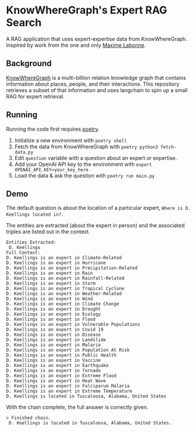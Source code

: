 # KnowWhereGraph's Expert RAG Search

A RAG application that uses expert-expertise data from KnowWhereGraph. Inspired by work from the one and only [Maxime Labonne](https://github.com/mlabonne).

## Background

[KnowWhereGraph](knowwheregraph.org) is a multi-billion relation knowledge graph that contains information about places, people, and their interactions. This repository retrieves a subset of that information and uses langchain to spin up a small RAG for expert retrieval.

## Running

Running the code first requires [poetry](https://python-poetry.org/docs/).

1. Initialize a new environment with `poetry shell`
1. Fetch the data from KnowWhereGraph with `poetry python3 fetch-data.py`
1. Edit `question` variable with a question about an expert or expertise.
1. Add your OpenAI API key to the environment with `export OPENAI_API_KEY=your_key_here`
1. Load the data & ask the question with `poetry run main.py`

## Demo

The default question is about the location of a particular expert, `Where is D. Keellings located in?`.

The entities are extracted (about the expert in person) and the associated triples are listed out in the context.

```commandline
Entities Extracted:
 D. Keellings
Full Context:
D. Keellings is an expert in Climate-Related
D. Keellings is an expert in Hurricane
D. Keellings is an expert in Precipitation-Related
D. Keellings is an expert in Rain
D. Keellings is an expert in Rainfall-Related
D. Keellings is an expert in Storm
D. Keellings is an expert in Tropical Cyclone
D. Keellings is an expert in Weather-Related
D. Keellings is an expert in Wind
D. Keellings is an expert in Climate Change
D. Keellings is an expert in Drought
D. Keellings is an expert in Ecology
D. Keellings is an expert in Flood
D. Keellings is an expert in Vulnerable Populations
D. Keellings is an expert in Covid 19
D. Keellings is an expert in Disease
D. Keellings is an expert in Landslide
D. Keellings is an expert in Malaria
D. Keellings is an expert in Population At Risk
D. Keellings is an expert in Public Health
D. Keellings is an expert in Vaccine
D. Keellings is an expert in Earthquake
D. Keellings is an expert in Tornado
D. Keellings is an expert in Extreme Flood
D. Keellings is an expert in Heat Wave
D. Keellings is an expert in Falciparum Malaria
D. Keellings is an expert in Extreme Temperature
D. Keellings is located in Tuscaloosa, Alabama, United States
```

With the chain complete, the full answer is correctly given.
```commandline
> Finished chain.
 D. Keellings is located in Tuscaloosa, Alabama, United States.
```
